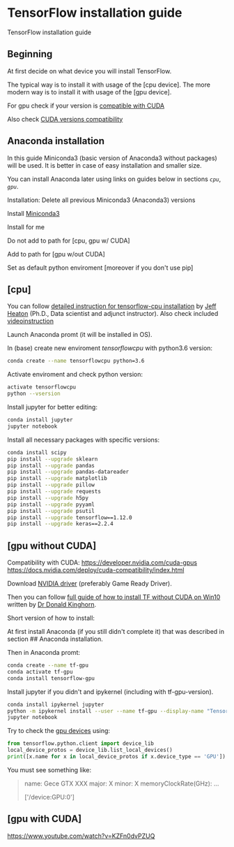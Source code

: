 # TensorFlow installation guide

TensorFlow installation guide

## Beginning

At first decide on what device you will install TensorFlow.

The typical way is to install it with usage of the [cpu device].
The more modern way is to install it with usage of the [gpu device].

For gpu check if your version is [compatible with CUDA](https://developer.nvidia.com/cuda-gpus)

Also check [CUDA versions compatibility](https://docs.nvidia.com/deploy/cuda-compatibility/index.html)

## Anaconda installation

In this guide Miniconda3 (basic version of Anaconda3 without packages) will be used.
It is better in case of easy installation and smaller size.

You can install Anaconda later using links on guides below in sections *`cpu`*, *`gpu`*.

Installation:
Delete all previous Miniconda3 (Anaconda3) versions

Install [Miniconda3](https://docs.conda.io/en/latest/miniconda.html)

Install for me

Do not add to path for [cpu, gpu w/ CUDA]

Add to path for [gpu w/out CUDA]

Set as default python enviroment [moreover if you don't use pip]

## [cpu]

You can follow [detailed instruction for tensorflow-cpu installation](https://github.com/jeffheaton/t81_558_deep_learning/blob/master/t81_558_class01_intro_python.ipynb)
by [Jeff Heaton](https://sites.wustl.edu/jeffheaton/) (Ph.D., Data scientist and adjunct instructor).
Also check included [videoinstruction](https://www.youtube.com/watch?v=59duINoc8GM)

Launch Anaconda promt (it will be installed in OS).

In (base) create new enviroment _tensorflowcpu_ with python3.6 version:
```bash
conda create --name tensorflowcpu python=3.6
```

Activate enviroment and check python version:
```bash
activate tensorflowcpu 
python --vsersion 
```

Install jupyter for better editing:
```bash
conda install jupyter
jupyter notebook
```

Install all necessary packages with specific versions:
```bash
conda install scipy
pip install --upgrade sklearn
pip install --upgrade pandas
pip install --upgrade pandas-datareader
pip install --upgrade matplotlib
pip install --upgrade pillow
pip install --upgrade requests
pip install --upgrade h5py
pip install --upgrade pyyaml
pip install --upgrade psutil
pip install --upgrade tensorflow==1.12.0
pip install --upgrade keras==2.2.4
```

## [gpu without CUDA]

Compatibility with CUDA:
https://developer.nvidia.com/cuda-gpus
https://docs.nvidia.com/deploy/cuda-compatibility/index.html

Download [NVIDIA driver](https://www.nvidia.com/Download/index.aspx) (preferably Game Ready Driver).

Then you can follow [full guide of how to install TF without CUDA on Win10](https://www.pugetsystems.com/labs/hpc/How-to-Install-TensorFlow-with-GPU-Support-on-Windows-10-Without-Installing-CUDA-UPDATED-1419/) written by [Dr Donald Kinghorn](https://www.pugetsystems.com/bios.php?name=donkinghorn).

Short version of how to install:

At first install Anaconda (if you still didn't complete it) that was described in section ## Anaconda installation.

Then in Anaconda promt:

```bash
conda create --name tf-gpu
conda activate tf-gpu
conda install tensorflow-gpu
```

Install jupyter if you didn't and ipykernel (including with tf-gpu-version).
```bash
conda install ipykernel jupyter
python -m ipykernel install --user --name tf-gpu --display-name "TensorFlow-GPU-1.13"
jupyter notebook
```

Try to check the [gpu devices](https://stackoverflow.com/questions/38559755/how-to-get-current-available-gpus-in-tensorflow) using:

```python
from tensorflow.python.client import device_lib
local_device_protos = device_lib.list_local_devices()
print([x.name for x in local_device_protos if x.device_type == 'GPU'])
```

You must see something like:
> name: Gece GTX XXX major: X minor: X memoryClockRate(GHz): ...
>
> ['/device:GPU:0']

## [gpu with CUDA]

https://www.youtube.com/watch?v=KZFn0dvPZUQ
